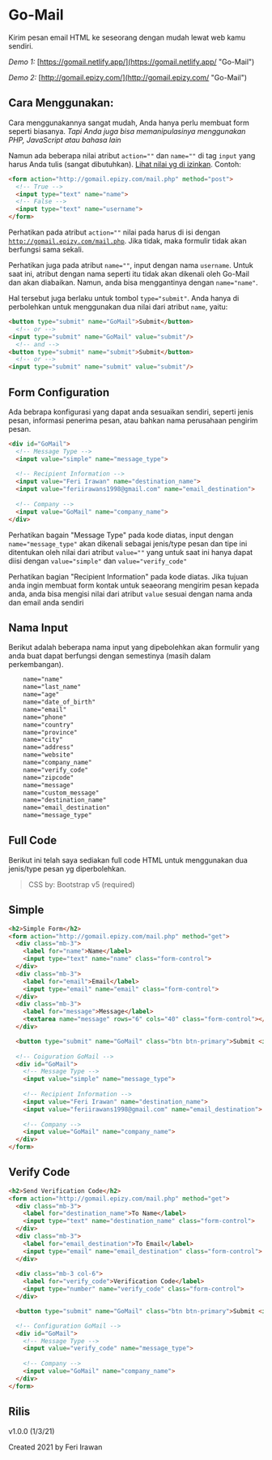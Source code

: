 # Go-Mail
Kirim pesan email HTML ke seseorang dengan mudah lewat web kamu sendiri.

*Demo 1:*
[https://gomail.netlify.app/](https://gomail.netlify.app/ "Go-Mail")

*Demo 2:*
[http://gomail.epizy.com/](http://gomail.epizy.com/ "Go-Mail")

## Cara Menggunakan:
Cara menggunakannya sangat mudah, Anda hanya perlu membuat form seperti biasanya. _Tapi Anda juga bisa memanipulasinya menggunakan PHP, JavaScript atau bahasa lain_

Namun ada beberapa nilai atribut <code>action=""</code> dan <code>name=""</code> di tag <code>input</code> yang harus Anda tulis (sangat dibutuhkan). [Lihat nilai yg di izinkan](#nama-input). Contoh:

```html
<form action="http://gomail.epizy.com/mail.php" method="post">
  <!-- True --> 
  <input type="text" name="name">
  <!-- False --> 
  <input type="text" name="username">
</form>
``` 

Perhatikan pada atribut <code>action=""</code> nilai pada harus di isi dengan <code>http://gomail.epizy.com/mail.php</code>. Jika tidak, maka formulir tidak akan berfungsi sama sekali.

Perhatikan juga pada atribut <code>name=""</code>, input dengan nama <code>username</code>. Untuk saat ini, atribut dengan nama seperti itu tidak akan dikenali oleh Go-Mail dan akan diabaikan. Namun, anda bisa menggantinya dengan <code>name="name"</code>.

Hal tersebut juga berlaku untuk tombol <code>type="submit"</code>. Anda hanya di perbolehkan untuk menggunakan dua nilai dari atribut <code>name</code>, yaitu:
```html   
<button type="submit" name="GoMail">Submit</button>
  <!-- or --> 
<input type="submit" name="GoMail" value="submit"/>
  <!-- and --> 
<button type="submit" name="submit">Submit</button>
  <!-- or --> 
<input type="submit" name="submit" value="submit"/>
```
## Form Configuration
Ada bebrapa konfigurasi yang dapat anda sesuaikan sendiri, seperti jenis pesan, informasi penerima pesan, atau bahkan nama perusahaan pengirim pesan.
```html
<div id="GoMail">
  <!-- Message Type -->
  <input value="simple" name="message_type">
  
  <!-- Recipient Information -->
  <input value="Feri Irawan" name="destination_name">
  <input value="feriirawans1998@gmail.com" name="email_destination">
  
  <!-- Company -->
  <input value="GoMail" name="company_name">
</div>
```

Perhatikan bagain "Message Type" pada kode diatas, input dengan <code>name="message_type"</code> akan dikenali sebagai jenis/type pesan dan tipe ini ditentukan oleh nilai dari atribut <code>value=""</code> yang untuk saat ini hanya dapat diisi dengan <code>value="simple"</code> dan <code>value="verify_code"</code> 

Perhatikan bagian "Recipient Information" pada kode diatas. Jika tujuan anda ingin membuat form kontak untuk seaeorang mengirim pesan kepada anda, anda bisa mengisi nilai dari atribut <code>value</code> sesuai dengan nama anda dan email anda sendiri


## Nama Input
Berikut adalah beberapa nama input yang dipebolehkan akan formulir yang anda buat dapat berfungsi dengan semestinya (masih dalam perkembangan).
```html    
    name="name"
    name="last_name"
    name="age"
    name="date_of_birth"
    name="email"
    name="phone"
    name="country"
    name="province"
    name="city"
    name="address"
    name="website"
    name="company_name"
    name="verify_code"
    name="zipcode"
    name="message"
    name="custom_message"
    name="destination_name"
    name="email_destination"
    name="message_type"
```

## Full Code
Berikut ini telah saya sediakan full code HTML untuk menggunakan dua jenis/type pesan yg diperbolehkan.

>CSS by: Bootstrap v5 (required)

## Simple
```html
<h2>Simple Form</h2>
<form action="http://gomail.epizy.com/mail.php" method="get">
  <div class="mb-3">
    <label for="name">Name</label>
    <input type="text" name="name" class="form-control">
  </div>
  <div class="mb-3">
    <label for="email">Email</label>
    <input type="email" name="email" class="form-control">
  </div>
  <div class="mb-3">
    <label for="message">Message</label>
    <textarea name="message" rows="6" cols="40" class="form-control"></textarea>
  </div>

  <button type="submit" name="GoMail" class="btn btn-primary">Submit <i class="fas fa-paper-plane"></i></button>
 
  <!-- Coiguration GoMail -->
  <div id="GoMail">
    <!-- Message Type -->
    <input value="simple" name="message_type">
    
    <!-- Recipient Information -->
    <input value="Feri Irawan" name="destination_name">
    <input value="feriirawans1998@gmail.com" name="email_destination">
    
    <!-- Company -->
    <input value="GoMail" name="company_name">
  </div>
</form>
```

## Verify Code
```html
<h2>Send Verification Code</h2>
<form action="http://gomail.epizy.com/mail.php" method="get">
  <div class="mb-3">
    <label for="destination_name">To Name</label>
    <input type="text" name="destination_name" class="form-control">
  </div>
  <div class="mb-3">
    <label for="email_destination">To Email</label>
    <input type="email" name="email_destination" class="form-control">
  </div>
  
  <div class="mb-3 col-6">
    <label for="verify_code">Verification Code</label>
    <input type="number" name="verify_code" class="form-control">
  </div>

  <button type="submit" name="GoMail" class="btn btn-primary">Submit <i class="fas fa-paper-plane"></i></button>

  <!-- Configuration GoMail -->
  <div id="GoMail">
    <!-- Message Type -->
    <input value="verify_code" name="message_type">
    
    <!-- Company -->
    <input value="GoMail" name="company_name">
  </div>
</form>
```
## Rilis
v1.0.0 (1/3/21)

Created 2021 by Feri Irawan
